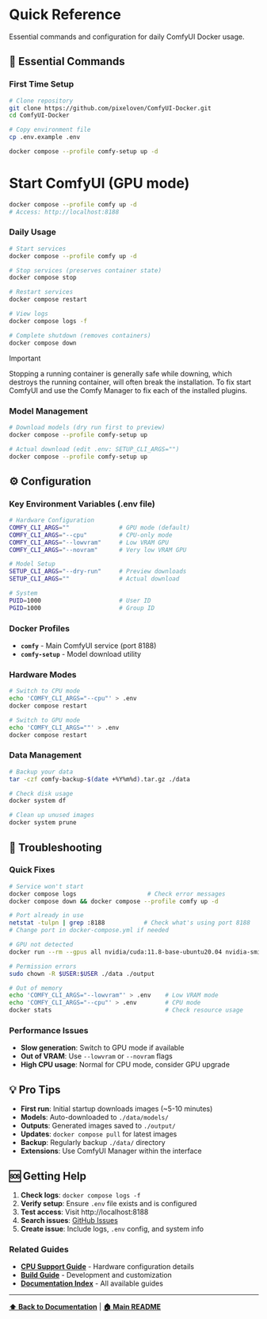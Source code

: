 # Quick Reference

Essential commands and configuration for daily ComfyUI Docker usage.

## 🚀 Essential Commands

### First Time Setup
```bash
# Clone repository
git clone https://github.com/pixeloven/ComfyUI-Docker.git
cd ComfyUI-Docker

# Copy environment file
cp .env.example .env

docker compose --profile comfy-setup up -d
```

# Start ComfyUI (GPU mode)
```bash
docker compose --profile comfy up -d
# Access: http://localhost:8188
```

### Daily Usage

```bash
# Start services
docker compose --profile comfy up -d

# Stop services (preserves container state)
docker compose stop

# Restart services
docker compose restart

# View logs
docker compose logs -f

# Complete shutdown (removes containers)
docker compose down
```
> [!IMPORTANT]  
> Stopping a running container is generally safe while downing, which destroys the running container, will often break the installation. To fix start ComfyUI and use the Comfy Manager to fix each of the installed plugins. 

### Model Management
```bash
# Download models (dry run first to preview)
docker compose --profile comfy-setup up

# Actual download (edit .env: SETUP_CLI_ARGS="")
docker compose --profile comfy-setup up
```

## ⚙️ Configuration

### Key Environment Variables (.env file)
```bash
# Hardware Configuration
COMFY_CLI_ARGS=""              # GPU mode (default)
COMFY_CLI_ARGS="--cpu"         # CPU-only mode
COMFY_CLI_ARGS="--lowvram"     # Low VRAM GPU
COMFY_CLI_ARGS="--novram"      # Very low VRAM GPU

# Model Setup
SETUP_CLI_ARGS="--dry-run"     # Preview downloads
SETUP_CLI_ARGS=""              # Actual download

# System
PUID=1000                      # User ID
PGID=1000                      # Group ID
```

### Docker Profiles
- **`comfy`** - Main ComfyUI service (port 8188)
- **`comfy-setup`** - Model download utility

### Hardware Modes
```bash
# Switch to CPU mode
echo 'COMFY_CLI_ARGS="--cpu"' > .env
docker compose restart

# Switch to GPU mode
echo 'COMFY_CLI_ARGS=""' > .env
docker compose restart
```

### Data Management
```bash
# Backup your data
tar -czf comfy-backup-$(date +%Y%m%d).tar.gz ./data

# Check disk usage
docker system df

# Clean up unused images
docker system prune
```

## 🐛 Troubleshooting

### Quick Fixes
```bash
# Service won't start
docker compose logs                    # Check error messages
docker compose down && docker compose --profile comfy up -d

# Port already in use
netstat -tulpn | grep :8188           # Check what's using port 8188
# Change port in docker-compose.yml if needed

# GPU not detected
docker run --rm --gpus all nvidia/cuda:11.8-base-ubuntu20.04 nvidia-smi

# Permission errors
sudo chown -R $USER:$USER ./data ./output

# Out of memory
echo 'COMFY_CLI_ARGS="--lowvram"' > .env    # Low VRAM mode
echo 'COMFY_CLI_ARGS="--cpu"' > .env        # CPU mode
docker stats                                # Check resource usage
```

### Performance Issues
- **Slow generation**: Switch to GPU mode if available
- **Out of VRAM**: Use `--lowvram` or `--novram` flags
- **High CPU usage**: Normal for CPU mode, consider GPU upgrade

## 💡 Pro Tips

- **First run**: Initial startup downloads images (~5-10 minutes)
- **Models**: Auto-downloaded to `./data/models/`
- **Outputs**: Generated images saved to `./output/`
- **Updates**: `docker compose pull` for latest images
- **Backup**: Regularly backup `./data/` directory
- **Extensions**: Use ComfyUI Manager within the interface

## 🆘 Getting Help

1. **Check logs**: `docker compose logs -f`
2. **Verify setup**: Ensure `.env` file exists and is configured
3. **Test access**: Visit http://localhost:8188
4. **Search issues**: [GitHub Issues](https://github.com/AbdBarho/stable-diffusion-webui-docker/issues)
5. **Create issue**: Include logs, `.env` config, and system info

### Related Guides
- **[CPU Support Guide](CPU_SUPPORT.md)** - Hardware configuration details
- **[Build Guide](BUILD.md)** - Development and customization
- **[Documentation Index](README.md)** - All available guides

---

**[⬆ Back to Documentation](README.md)** | **[🏠 Main README](../README.md)**
